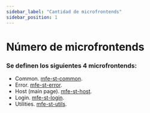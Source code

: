 ```yaml
---
sidebar_label: "Cantidad de microfrontends"
sidebar_position: 1
---
```


# Número de microfrontends​

### Se definen los siguientes 4 microfrontends:​

- Common.​ [mfe-st-common](https://github.com/Streamings-Team2/mfe-st-common)​.
- Error. [mfe-st-error](https://github.com/Streamings-Team2/mfe-st-error)​.
- Host (main page).​ [mfe-st-host](https://github.com/Streamings-Team2/mfe-st-host)​.
- Login. [mfe-st-login](https://github.com/Streamings-Team2/mfe-st-login-v2)​.
- Utilities.​ [mfe-st-utils](https://github.com/Streamings-Team2/mfe-st-utils)​.

